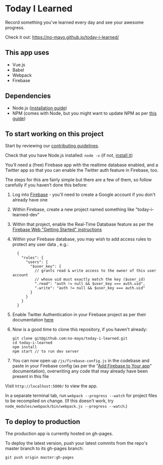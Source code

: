 # Today I Learned

Record something you've learned every day and see your awesome progress.

Check it out: https://no-mayo.github.io/today-i-learned/

## This app uses

* Vue.js
* Babel
* Webpack
* Firebase

## Dependencies

* Node.js ([installation guide](https://nodejs.org/en/download/))
* NPM (comes with Node, but you might want to update NPM as per [this guide](https://docs.npmjs.com/getting-started/installing-node))

## To start working on this project

Start by reviewing our [contributing guidelines](https://github.com/no-mayo/today-i-learned/blob/master/CONTRIBUTING.md).

Check that you have Node.js installed: `node -v` (if not, [install it](https://nodejs.org/en/download/))

You’ll need a (free) Firebase app with the realtime database enabled, and a Twitter app so that you can enable the Twitter auth feature in Firebase, too.

The steps for this are fairly simple but there are a few of them, so follow carefully if you haven’t done this before:

1. Log into [Firebase](https://firebase.google.com/) - you'll need to create a Google account if you don't already have one
2. Within Firebase, create a new project named something like "today-i-learned-dev"
3. Within that project, enable the Real-Time Database feature as per the [Firebase Web "Getting Started" instructions](https://firebase.google.com/docs/database/web/start?authuser=0)
4. Within your Firebase database, you may wish to add access rules to protect any user data , e.g.:
   ```
     {
       "rules": {
         "users": {
           "$user_key": {
             // grants read & write access to the owner of this user account
             // whose uid must exactly match the key ($user_id)
             ".read": "auth != null && $user_key === auth.uid",
             ".write": "auth != null && $user_key === auth.uid"
           }
         }
       }
     }
   ```
5. Enable Twitter Authentication in your Firebase project as per their documentation [here](https://firebase.google.com/docs/auth/web/twitter-login?authuser=0)
6. Now is a good time to clone this repository, if you haven't already:

   ```
   git clone git@github.com:no-mayo/today-i-learned.git
   cd today-i-learned
   npm install
   npm start // to run dev server
   ```

7. You can now open up `/js/firebase-config.js` in the codebase and paste in your Firebase config (as per the "[Add Firebase to Your app](https://firebase.google.com/docs/web/setup?authuser=0)" documentation), overwriting any code that may already have been present in this file

Visit `http://localhost:5000/` to view the app.

In a separate terminal tab, run `webpack --progress --watch` for project files to be recompiled on change. (If this doesn't work, try `node_modules/webpack/bin/webpack.js --progress --watch`.)

## To deploy to production

The production app is currently hosted on gh-pages.

To deploy the latest version, push your latest commits from the repo's master branch to its gh-pages branch:

```
git push origin master:gh-pages
```

